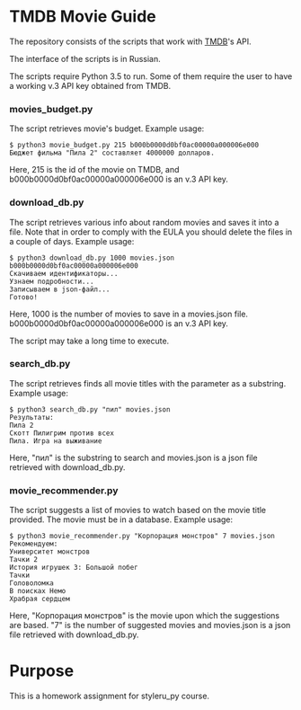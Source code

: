 # TMDB Movie Guide
The repository consists of the scripts that work with [TMDB](https://www.themoviedb.org/)'s API.

The interface of the scripts is in Russian.

The scripts require Python 3.5 to run. Some of them require the user to have a working v.3 API key obtained from TMDB.
### movies_budget.py
The script retrieves movie's budget. Example usage:
```#!bash
$ python3 movie_budget.py 215 b000b0000d0bf0ac00000a000006e000
Бюджет фильма "Пила 2" составляет 4000000 долларов.
```
Here, 215 is the id of the movie on TMDB, and b000b0000d0bf0ac00000a000006e000 is an v.3 API key.
### download_db.py
The script retrieves various info about random movies and saves it into a file. Note that in order to comply with the EULA you should delete the files in a couple of days. 
Example usage:
```#!bash
$ python3 download_db.py 1000 movies.json b000b0000d0bf0ac00000a000006e000
Скачиваем идентификаторы...
Узнаем подробности...
Записываем в json-файл...
Готово!
```
Here, 1000 is the number of movies to save in a movies.json file. b000b0000d0bf0ac00000a000006e000 is an v.3 API key.

The script may take a long time to execute.
### search_db.py
The script retrieves finds all movie titles with the parameter as a substring. 
Example usage:
```#!bash
$ python3 search_db.py "пил" movies.json
Результаты:
Пила 2
Скотт Пилигрим против всех
Пила. Игра на выживание
```
Here, "пил" is the substring to search and movies.json is a json file retrieved with download_db.py.
### movie_recommender.py
The script suggests a list of movies to watch based on the movie title provided. The movie must be in a database.
Example usage:
```#!bash
$ python3 movie_recommender.py "Корпорация монстров" 7 movies.json
Рекомендуем:
Университет монстров
Тачки 2
История игрушек 3: Большой побег
Тачки
Головоломка
В поисках Немо
Храбрая сердцем
```
Here, "Корпорация монстров" is the movie upon which the suggestions are based. "7" is the number of suggested movies and movies.json is a json file retrieved with download_db.py.
# Purpose
This is a homework assignment for styleru_py course.
